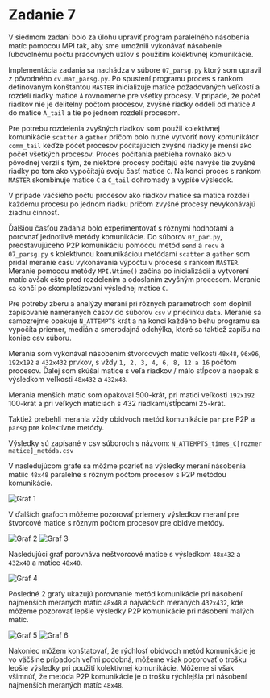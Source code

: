 # Zadanie 7

V siedmom zadaní bolo za úlohu upraviť program paralelného násobenia matíc pomocou MPI tak, aby sme umožnili vykonávať násobenie ľubovolnému počtu pracovných uzlov s použitím kolektívnej komunikácie.

Implementácia zadania sa nachádza v súbore `07_parsg.py` ktorý som upravil z pôvodného `cv.mat_parsg.py`. Po spustení programu proces s rankom definovaným konštantou `MASTER` inicializuje matice požadovaných veľkostí a rozdelí riadky matice `A` rovnomerne pre všetky procesy. V prípade, že počet riadkov nie je delitelný počtom procesov, zvyšné riadky oddelí od matice `A` do matice `A_tail` a tie po jednom rozdelí procesom.

Pre potrebu rozdelenia zvyšných riadkov som použil kolektívnej komunikácie `scatter` a `gather` pričom bolo nutné vytvoriť nový komunikátor `comm_tail` keďže počet procesov počítajúcich zvyšné riadky je menší ako počet všetkých procesov. Proces počítania prebieha rovnako ako v pôvodnej verzií s tým, že niektoré procesy počítajú ešte navyše tie zvyšné riadky po tom ako vypočítajú svoju časť matice `C`. Na konci proces s rankom `MASTER` skombinuje matice `C` a `C_tail` dohromady a vypíše výsledok.

V prípade väčšieho počtu procesov ako riadkov matice sa matica rozdelí každému procesu po jednom riadku pričom zvyšné procesy nevykonávajú žiadnu činnosť.

Ďalšiou časťou zadania bolo experimentovať s rôznymi hodnotami a porovnať jednotlivé metódy komunikácie. Do súborov `07_par.py`, predstavujúceho P2P komunikáciu pomocou metód `send` a `recv` a `07_parsg.py` s kolektívnou komunikáciou metódami `scatter` a `gather` som pridal meranie času vykonávania výpočtu v procese s rankom `MASTER`. Meranie pomocou metódy `MPI.Wtime()` začína po inicializácií a vytvorení matíc avšak ešte pred rozdelením a odoslaním zvyšným procesom. Meranie sa končí po skompletizovaní výslednej matice `C`.

Pre potreby zberu a analýzy meraní pri rôznych parametroch som doplnil zapisovanie nameraných časov do súborov `csv` v priečinku `data`. Meranie sa samozrejme opakuje `N_ATTEMPTS` krát a na konci každého behu programu sa vypočíta priemer, medián a smerodajná odchýlka, ktoré sa taktiež zapíšu na koniec csv súboru.

Merania som vykonával násobením štvorcových matíc veľkosti `48x48`, `96x96`, `192x192` a `432x432` prvkov, s vždy `1, 2, 3, 4, 6, 8, 12 a 16` počtom procesov. Ďalej som skúšal matice s veľa riadkov / málo stĺpcov a naopak s výsledkom veľkosti `48x432` a `432x48`.

Merania menších matíc som opakoval 500-krát, pri matici veľkosti `192x192` 100-krát a pri veľkých maticiach s 432 riadkami/stĺpcami 25-krát.

Taktiež prebehli merania vždy obidvoch metód komunikácie `par` pre P2P a `parsg` pre kolektívne metódy.

Výsledky sú zapísané v csv súboroch s názvom:
```N_ATTEMPTS_times_C[rozmer matice]_metóda.csv```

V nasledujúcom grafe sa môžme pozrieť na výsledky meraní násobenia matiíc `48x48` paralelne s rôznym počtom procesov s P2P metódou komunikácie.

![Graf 1](https://github.com/BackSpace16/Vizvary-111488-PPDS2024/blob/07/graphs/C[48,48]_par.png?raw=true)

V ďalších grafoch môžeme pozorovať priemery výsledkov meraní pre štvorcové matice s rôznym počtom procesov pre obidve metódy.

![Graf 2](https://github.com/BackSpace16/Vizvary-111488-PPDS2024/blob/07/graphs/allsquare.png?raw=true)
![Graf 3](https://github.com/BackSpace16/Vizvary-111488-PPDS2024/blob/07/graphs/smallsquare.png?raw=true)

Nasledujúci graf porovnáva neštvorcové matice s výsledkom `48x432` a `432x48` a matice `48x48`.

![Graf 4](https://github.com/BackSpace16/Vizvary-111488-PPDS2024/blob/07/graphs/notsquare.png?raw=true)

Posledné 2 grafy ukazujú porovnanie metód komunikácie pri násobení najmenších meraných matíc `48x48` a najväčších meraných `432x432`, kde môžeme pozorovať lepšie výsledky P2P komunikácie pri násobení malých matíc.

![Graf 5](https://github.com/BackSpace16/Vizvary-111488-PPDS2024/blob/07/graphs/C[48,48].png?raw=true)
![Graf 6](https://github.com/BackSpace16/Vizvary-111488-PPDS2024/blob/07/graphs/C[432,432].png?raw=true)

Nakoniec môžem konštatovať, že rýchlosť obidvoch metód komunikácie je vo väčšine prípadoch veľmi podobná, môžeme však pozorovať o trošku lepšie výsledky pri použití kolektívnej komunikácie. Môžeme si však všimnúť, že metóda P2P komunikácie je o trošku rýchlejšia pri násobení najmenších meraných matíc `48x48`.